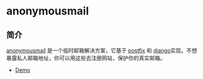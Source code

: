 # anonymousmail
## 简介

[anonymousmail](https://www.8164.cc/) 是一个临时邮箱解决方案，它基于 [postfix](http://www.postfix.org/) 和 [django](https://www.djangoproject.com/)实现。不想暴露私人邮箱地址，你可以用这些去注册网站，保护你的真实邮箱。

- [Demo](https://www.8164.cc/)
